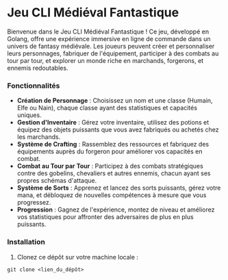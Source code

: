 # Jeu CLI Médiéval Fantastique


Bienvenue dans le Jeu CLI Médiéval Fantastique ! Ce jeu, développé en Golang, offre une expérience immersive en ligne de commande dans un univers de fantasy médiévale. Les joueurs peuvent créer et personnaliser leurs personnages, fabriquer de l'équipement, participer à des combats au tour par tour, et explorer un monde riche en marchands, forgerons, et ennemis redoutables.

### Fonctionnalités
- **Création de Personnage** : Choisissez un nom et une classe (Humain, Elfe ou Nain),
 chaque classe ayant des statistiques et capacités uniques.
- **Gestion d'Inventaire** : Gérez votre inventaire, utilisez des potions et équipez des objets puissants que vous avez fabriqués ou achetés chez les marchands.
- **Système de Crafting** : Rassemblez des ressources et fabriquez des équipements auprès du forgeron pour améliorer vos capacités en combat.
- **Combat au Tour par Tour** : Participez à des combats stratégiques contre des gobelins, chevaliers et autres ennemis, chacun ayant ses propres schémas d'attaque.
- **Système de Sorts** : Apprenez et lancez des sorts puissants, gérez votre mana, et débloquez de nouvelles compétences à mesure que vous progressez.
- **Progression** : Gagnez de l'expérience, montez de niveau et améliorez vos statistiques pour affronter des adversaires de plus en plus puissants.

### Installation
1. Clonez ce dépôt sur votre machine locale :
```
git clone <lien_du_dépôt>

```
